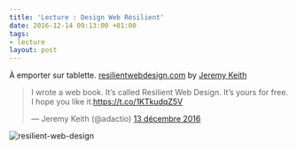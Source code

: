 ```yaml
---
title: 'Lecture : Design Web Résilient'
date: 2016-12-14 09:13:00 +01:00
tags:
- lecture
layout: post
---
```


À emporter sur tablette. [resilientwebdesign.com](https://resilientwebdesign.com/) by <span class="h-card">[Jeremy Keith](http://adactio.com)</span> 

<blockquote class="twitter-tweet" data-lang="fr"><p lang="en" dir="ltr">I wrote a web book. It’s called Resilient Web Design. It’s yours for free. I hope you like it.<a href="https://t.co/1KTkudqZ5V">https://t.co/1KTkudqZ5V</a></p>— Jeremy Keith (@adactio) <a href="https://twitter.com/adactio/status/808705320851767296">13 décembre 2016</a></blockquote>
<script async src="//platform.twitter.com/widgets.js" charset="utf-8"></script>


![resilient-web-design](/uploads/resilient-web-design-jeremy-keith.png)

